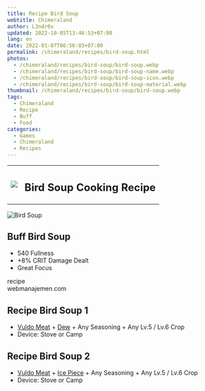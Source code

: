 ```yaml
---
title: Recipe Bird Soup
webtitle: Chimeraland
author: L3n4r0x
updated: 2022-10-05T13:46:53+07:00
lang: en
date: 2022-01-07T06:56:03+07:00
permalink: /chimeraland/recipes/bird-soup.html
photos:
  - /chimeraland/recipes/bird-soup/bird-soup.webp
  - /chimeraland/recipes/bird-soup/bird-soup-name.webp
  - /chimeraland/recipes/bird-soup/bird-soup-icon.webp
  - /chimeraland/recipes/bird-soup/bird-soup-material.webp
thumbnail: /chimeraland/recipes/bird-soup/bird-soup.webp
tags:
  - Chimeraland
  - Recipe
  - Buff
  - Food
categories:
  - Games
  - Chimeraland
  - Recipes
---
```


<section id="bootstrap-wrapper"><link rel="stylesheet" href="https://cdn.statically.io/gh/dimaslanjaka/Web-Manajemen/40ac3225/css/bootstrap-4.5-wrapper.css"/><div class="row mb-2"><div class="col-md-12 mb-2"><table class="table" id="post-info"><tbody><tr><td><img class="d-inline-block me-2" src="/chimeraland/recipes/bird-soup/bird-soup-icon.webp" width="auto" height="auto"/></td><td><h1 class="fs-5">Bird Soup Cooking Recipe</h1></td></tr></tbody></table></div></div><div class="card mb-2"><div class="row g-0"><div class="col-sm-4 position-relative mb-2"><img src="/chimeraland/recipes/bird-soup/bird-soup-material.webp" class="card-img fit-cover w-100 h-100" alt="Bird Soup" data-fancybox="true"/></div><div class="col-sm-8 mb-2"><div class="card-body"><h2 class="card-title fs-5">Buff Bird Soup</h2><div class="card-text"><ul><li>540 Fullness</li><li>+8% CRIT Damage Dealt</li><li>Great Focus</li></ul></div><span class="badge rounded-pill bg-dark">recipe</span></div><div class="card-footer text-end text-muted">webmanajemen.com</div></div></div></div><div class="row mb-2"><div class="col-12 col-lg-6 recipe-item mb-2"><div class="card"><div class="card-body"><h2 class="card-title fs-5">Recipe Bird Soup 1</h2><div class="card-text"><ul><li><a class="text-decoration-none" href="/chimeraland/materials/vuldo-meat.html">Vuldo Meat</a><span> + </span><a class="text-decoration-none" href="/chimeraland/materials/dew.html">Dew</a><span> + </span>Any Seasoning<span> + </span>Any Lv.5 / Lv.6 Crop</li><li>Device: Stove or Camp</li></ul></div></div></div></div><div class="col-12 col-lg-6 recipe-item mb-2"><div class="card"><div class="card-body"><h2 class="card-title fs-5">Recipe Bird Soup 2</h2><div class="card-text"><ul><li><a class="text-decoration-none" href="/chimeraland/materials/vuldo-meat.html">Vuldo Meat</a><span> + </span><a class="text-decoration-none" href="/chimeraland/materials/ice-piece.html">Ice Piece</a><span> + </span>Any Seasoning<span> + </span>Any Lv.5 / Lv.6 Crop</li><li>Device: Stove or Camp</li></ul></div></div></div></div></div></section>